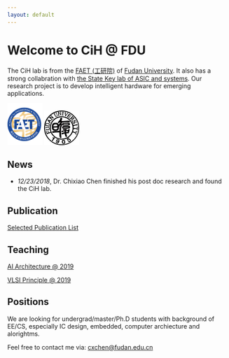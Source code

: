 ```yaml
---
layout: default
---
```


# Welcome to CiH @ FDU

The CiH lab is from the [FAET (工研院)](http://faet.fudan.edu.cn/) of [Fudan University](http://www.fudan.edu.cn). It also has a strong collabration with [the State Key lab of ASIC and systems](http://me.fudan.edu.cn).
Our research project is to develop intelligent hardware for emerging applications.

![faet](./assets/img/faetlog.png)
![fudan](./assets/img/xiaohui.jpg)


## News

* _12/23/2018_, Dr. Chixiao Chen finished his post doc research and found the CiH lab.

## Publication

[Selected Publication List](./pub.md)

## Teaching

[AI Architecture @ 2019](./course/ai19.md)

[VLSI Principle  @ 2019](./course/vlsi19.md)

## Positions

We are looking for undergrad/master/Ph.D students with background of EE/CS, especially IC design, embedded, computer archiecture and alorightms. 

Feel free to contact me via: cxchen@fudan.edu.cn


